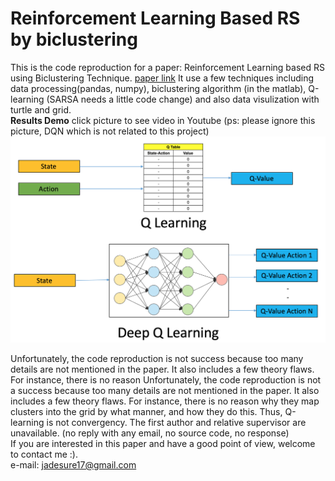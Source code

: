 # Reinforcement Learning Based RS by biclustering

This is the code reproduction for a paper: Reinforcement Learning based RS using Biclustering Technique. [paper link](https://arxiv.org/abs/1801.05532) It use a few techniques including data processing(pandas, numpy), biclustering algorithm (in the matlab), Q-learning (SARSA needs a little code change) and also data visulization with turtle and grid.  
**Results Demo** click picture to see video in Youtube (ps: please ignore this picture, DQN which is not related to this project)
<a href="https://youtu.be/YoL8ELTyFwk" title="Link Title"><img src="/img/DQN.png" alt="Oops" /></a>

Unfortunately, the code reproduction is not success because too many details are not mentioned in the paper. It also includes a few theory flaws. For instance, there is no reason Unfortunately, the code reproduction is not a success because too many details are not mentioned in the paper. It also includes a few theory flaws. For instance, there is no reason why they map clusters into the grid by what manner, and how they do this. Thus, Q-learning is not convergency. The first author and relative supervisor are unavailable. (no reply with any email, no source code, no response)  
If you are interested in this paper and have a good point of view, welcome to contact me :).  
e-mail: jadesure17@gmail.com
